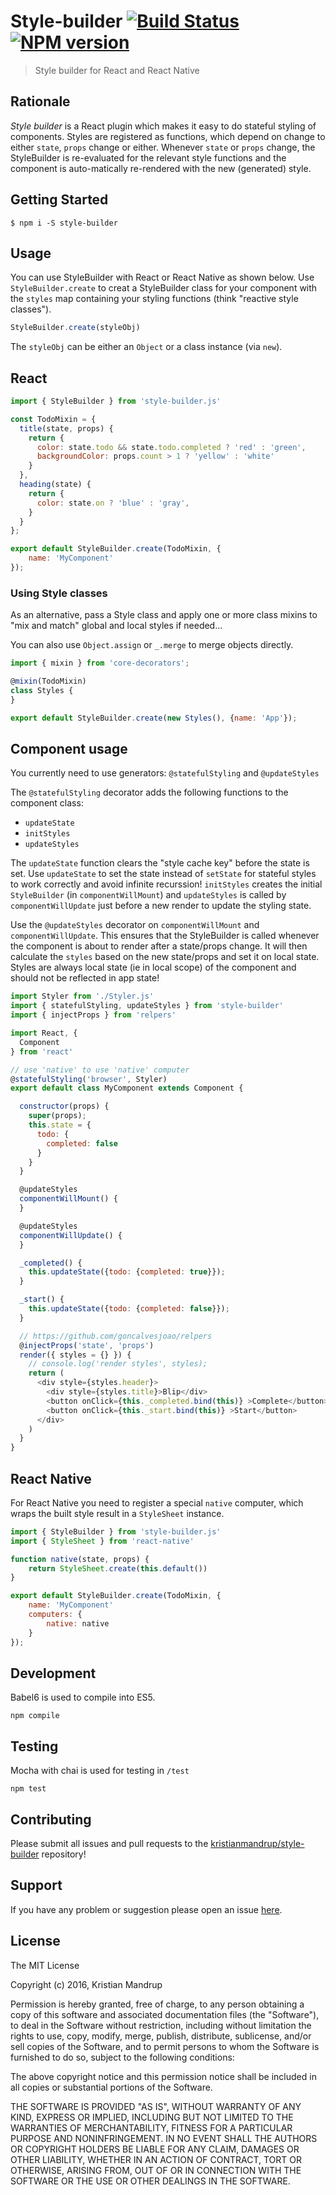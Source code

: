 # Style-builder [![Build Status](https://secure.travis-ci.org/kristianmandrup/style-builder.png?branch=master)](http://travis-ci.org/kristianmandrup/style-builder) [![NPM version](https://badge-me.herokuapp.com/api/npm/style-builder.png)](http://badges.enytc.com/for/npm/style-builder)

> Style builder for React and React Native

## Rationale

*Style builder* is a React plugin which makes it easy to do stateful styling of components. Styles are registered as functions, which depend on change to either `state`, `props` change or either. Whenever `state` or `props` change, the StyleBuilder is re-evaluated for the relevant style functions and the component is auto-matically re-rendered with the new (generated) style.


## Getting Started

`$ npm i -S style-builder`

## Usage

You can use StyleBuilder with React or React Native as shown below.
Use `StyleBuilder.create` to creat a StyleBuilder class for your component with the `styles` map containing your styling functions (think "reactive style classes").

```js
StyleBuilder.create(styleObj)
```

The `styleObj` can be either an `Object` or a class instance (via `new`).

## React

```js
import { StyleBuilder } from 'style-builder.js'

const TodoMixin = {
  title(state, props) {
    return {
      color: state.todo && state.todo.completed ? 'red' : 'green',
      backgroundColor: props.count > 1 ? 'yellow' : 'white'
    }
  },
  heading(state) {
    return {
      color: state.on ? 'blue' : 'gray',
    }
  }
};

export default StyleBuilder.create(TodoMixin, {
    name: 'MyComponent'
});
```

### Using Style classes

As an alternative, pass a Style class and apply one or more class mixins to "mix and match" global and local styles if needed...

You can also use `Object.assign` or `_.merge` to merge objects directly.

```js
import { mixin } from 'core-decorators';

@mixin(TodoMixin)
class Styles {
}

export default StyleBuilder.create(new Styles(), {name: 'App'});
```

## Component usage

You currently need to use generators: `@statefulStyling` and `@updateStyles`

The `@statefulStyling` decorator adds the following functions to the component class:
- `updateState`
- `initStyles`
- `updateStyles`

The `updateState` function clears the "style cache key" before the state is set. Use `updateState` to set the state instead of `setState` for stateful styles to work correctly and avoid infinite recurssion!
`initStyles` creates the initial `StyleBuilder` (in `componentWillMount`) and `updateStyles` is called by `componentWillUpdate` just before a new render to update the styling state.

Use the `@updateStyles` decorator on `componentWillMount` and `componentWillUpdate`. This ensures that the StyleBuilder is called whenever the component is about to render after a state/props change. It will then calculate the `styles` based on the new state/props and set it on local state.
Styles are always local state (ie in local scope) of the component and should not be reflected in app state!

```js
import Styler from './Styler.js'
import { statefulStyling, updateStyles } from 'style-builder'
import { injectProps } from 'relpers'

import React, {
  Component
} from 'react'

// use 'native' to use 'native' computer
@statefulStyling('browser', Styler)
export default class MyComponent extends Component {

  constructor(props) {
    super(props);
    this.state = {
      todo: {
        completed: false
      }
    }
  }

  @updateStyles
  componentWillMount() {
  }

  @updateStyles
  componentWillUpdate() {
  }

  _completed() {
    this.updateState({todo: {completed: true}});
  }

  _start() {
    this.updateState({todo: {completed: false}});
  }

  // https://github.com/goncalvesjoao/relpers
  @injectProps('state', 'props')
  render({ styles = {} }) {
    // console.log('render styles', styles);
    return (
      <div style={styles.header}>
        <div style={styles.title}>Blip</div>
        <button onClick={this._completed.bind(this)} >Complete</button>
        <button onClick={this._start.bind(this)} >Start</button>
      </div>
    )
  }
}
```


## React Native

For React Native you need to register a special `native` computer, which wraps the built style result in a `StyleSheet` instance.

```js
import { StyleBuilder } from 'style-builder.js'
import { StyleSheet } from 'react-native'

function native(state, props) {
    return StyleSheet.create(this.default())
}

export default StyleBuilder.create(TodoMixin, {
    name: 'MyComponent'
    computers: {
        native: native
    }
});
```


## Development

Babel6 is used to compile into ES5.

`npm compile`

## Testing

Mocha with chai is used for testing in `/test`

`npm test`

## Contributing

Please submit all issues and pull requests to the [kristianmandrup/style-builder](https://github.com/kristianmandrup/style-builder) repository!

## Support
If you have any problem or suggestion please open an issue [here](https://github.com/kristianmandrup/style-builder/issues).

## License 

The MIT License

Copyright (c) 2016, Kristian Mandrup

Permission is hereby granted, free of charge, to any person
obtaining a copy of this software and associated documentation
files (the "Software"), to deal in the Software without
restriction, including without limitation the rights to use,
copy, modify, merge, publish, distribute, sublicense, and/or sell
copies of the Software, and to permit persons to whom the
Software is furnished to do so, subject to the following
conditions:

The above copyright notice and this permission notice shall be
included in all copies or substantial portions of the Software.

THE SOFTWARE IS PROVIDED "AS IS", WITHOUT WARRANTY OF ANY KIND,
EXPRESS OR IMPLIED, INCLUDING BUT NOT LIMITED TO THE WARRANTIES
OF MERCHANTABILITY, FITNESS FOR A PARTICULAR PURPOSE AND
NONINFRINGEMENT. IN NO EVENT SHALL THE AUTHORS OR COPYRIGHT
HOLDERS BE LIABLE FOR ANY CLAIM, DAMAGES OR OTHER LIABILITY,
WHETHER IN AN ACTION OF CONTRACT, TORT OR OTHERWISE, ARISING
FROM, OUT OF OR IN CONNECTION WITH THE SOFTWARE OR THE USE OR
OTHER DEALINGS IN THE SOFTWARE.

